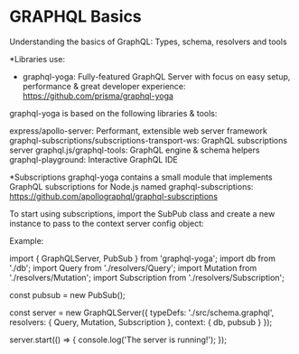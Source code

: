 # GRAPHQL Basics

Understanding the basics of GraphQL: Types, schema, resolvers and tools

*Libraries use:

- graphql-yoga: Fully-featured GraphQL Server with focus on easy setup, performance & great developer experience: https://github.com/prisma/graphql-yoga

graphql-yoga is based on the following libraries & tools:

express/apollo-server: Performant, extensible web server framework
graphql-subscriptions/subscriptions-transport-ws: GraphQL subscriptions server
graphql.js/graphql-tools: GraphQL engine & schema helpers
graphql-playground: Interactive GraphQL IDE


*Subscriptions
graphql-yoga contains a small module that implements GraphQL subscriptions for Node.js named graphql-subscriptions: https://github.com/apollographql/graphql-subscriptions

To start using subscriptions, import the SubPub class and create a new instance to pass to the context server config object:

Example:

import { GraphQLServer, PubSub } from 'graphql-yoga';
import db from './db';
import Query from './resolvers/Query';
import Mutation from './resolvers/Mutation';
import Subscription from './resolvers/Subscription';

const pubsub = new PubSub();

const server = new GraphQLServer({
  typeDefs: './src/schema.graphql',
  resolvers: {
    Query,
    Mutation,
    Subscription
  },
  context: {
    db,
    pubsub
  }
});

server.start(() => {
  console.log('The server is running!');
});